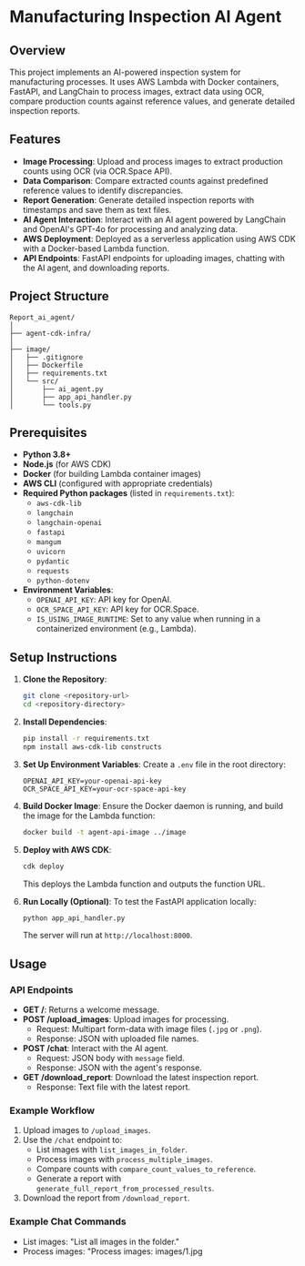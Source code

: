 # Manufacturing Inspection AI Agent

## Overview
This project implements an AI-powered inspection system for manufacturing processes. It uses AWS Lambda with Docker containers, FastAPI, and LangChain to process images, extract data using OCR, compare production counts against reference values, and generate detailed inspection reports.

## Features
- **Image Processing**: Upload and process images to extract production counts using OCR (via OCR.Space API).
- **Data Comparison**: Compare extracted counts against predefined reference values to identify discrepancies.
- **Report Generation**: Generate detailed inspection reports with timestamps and save them as text files.
- **AI Agent Interaction**: Interact with an AI agent powered by LangChain and OpenAI's GPT-4o for processing and analyzing data.
- **AWS Deployment**: Deployed as a serverless application using AWS CDK with a Docker-based Lambda function.
- **API Endpoints**: FastAPI endpoints for uploading images, chatting with the AI agent, and downloading reports.

## Project Structure
```text
Report_ai_agent/
│
├── agent-cdk-infra/
│
├── image/
│   ├── .gitignore
│   ├── Dockerfile
│   ├── requirements.txt
│   └── src/
│       ├── ai_agent.py
│       ├── app_api_handler.py
│       └── tools.py
```


## Prerequisites
- **Python 3.8+**
- **Node.js** (for AWS CDK)
- **Docker** (for building Lambda container images)
- **AWS CLI** (configured with appropriate credentials)
- **Required Python packages** (listed in `requirements.txt`):
  - `aws-cdk-lib`
  - `langchain`
  - `langchain-openai`
  - `fastapi`
  - `mangum`
  - `uvicorn`
  - `pydantic`
  - `requests`
  - `python-dotenv`
- **Environment Variables**:
  - `OPENAI_API_KEY`: API key for OpenAI.
  - `OCR_SPACE_API_KEY`: API key for OCR.Space.
  - `IS_USING_IMAGE_RUNTIME`: Set to any value when running in a containerized environment (e.g., Lambda).

## Setup Instructions
1. **Clone the Repository**:
   ```bash
   git clone <repository-url>
   cd <repository-directory>
   ```

2. **Install Dependencies**:
   ```bash
   pip install -r requirements.txt
   npm install aws-cdk-lib constructs
   ```

3. **Set Up Environment Variables**:
   Create a `.env` file in the root directory:
   ```plaintext
   OPENAI_API_KEY=your-openai-api-key
   OCR_SPACE_API_KEY=your-ocr-space-api-key
   ```

4. **Build Docker Image**:
   Ensure the Docker daemon is running, and build the image for the Lambda function:
   ```bash
   docker build -t agent-api-image ../image
   ```

5. **Deploy with AWS CDK**:
   ```bash
   cdk deploy
   ```
   This deploys the Lambda function and outputs the function URL.

6. **Run Locally (Optional)**:
   To test the FastAPI application locally:
   ```bash
   python app_api_handler.py
   ```
   The server will run at `http://localhost:8000`.

## Usage
### API Endpoints
- **GET /**: Returns a welcome message.
- **POST /upload_images**: Upload images for processing.
  - Request: Multipart form-data with image files (`.jpg` or `.png`).
  - Response: JSON with uploaded file names.
- **POST /chat**: Interact with the AI agent.
  - Request: JSON body with `message` field.
  - Response: JSON with the agent's response.
- **GET /download_report**: Download the latest inspection report.
  - Response: Text file with the latest report.

### Example Workflow
1. Upload images to `/upload_images`.
2. Use the `/chat` endpoint to:
   - List images with `list_images_in_folder`.
   - Process images with `process_multiple_images`.
   - Compare counts with `compare_count_values_to_reference`.
   - Generate a report with `generate_full_report_from_processed_results`.
3. Download the report from `/download_report`.

### Example Chat Commands
- List images: "List all images in the folder."
- Process images: "Process images: images/1.jpg